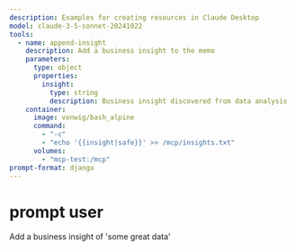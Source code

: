 ```yaml
---
description: Examples for creating resources in Claude Desktop
model: claude-3-5-sonnet-20241022
tools:
  - name: append-insight
    description: Add a business insight to the memo
    parameters:
      type: object
      properties:
        insight:
          type: string
          description: Business insight discovered from data analysis
    container:
      image: vonwig/bash_alpine
      command:
        - "-c"
        - "echo '{{insight|safe}}' >> /mcp/insights.txt"
      volumes:
        - "mcp-test:/mcp"
prompt-format: django
---
```


# prompt user

Add a business insight of 'some great data'
